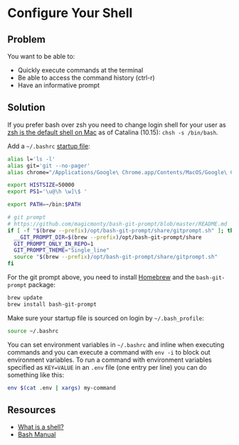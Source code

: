 # Configure Your Shell

## Problem

You want to be able to:

* Quickly execute commands at the terminal
* Be able to access the command history (ctrl-r)
* Have an informative prompt

## Solution

If you prefer bash over zsh you need to change login shell for your user as [zsh is the default shell on Mac](https://scriptingosx.com/2019/06/moving-to-zsh/) as of Catalina (10.15): `chsh -s /bin/bash`.

Add a `~/.bashrc` [startup file](https://www.gnu.org/software/bash/manual/html_node/Bash-Startup-Files.html):

```sh
alias l='ls -l'
alias git='git --no-pager'
alias chrome="/Applications/Google\ Chrome.app/Contents/MacOS/Google\ Chrome"

export HISTSIZE=50000
export PS1='\u@\h \w]\$ '

export PATH=~/bin:$PATH

# git prompt
# https://github.com/magicmonty/bash-git-prompt/blob/master/README.md
if [ -f "$(brew --prefix)/opt/bash-git-prompt/share/gitprompt.sh" ]; then
  __GIT_PROMPT_DIR=$(brew --prefix)/opt/bash-git-prompt/share
  GIT_PROMPT_ONLY_IN_REPO=1
  GIT_PROMPT_THEME="Single_line"
  source "$(brew --prefix)/opt/bash-git-prompt/share/gitprompt.sh"
fi
```

For the git prompt above, you need to install [Homebrew](https://brew.sh) and the `bash-git-prompt` package:

```sh
brew update
brew install bash-git-prompt
```

Make sure your startup file is sourced on login by `~/.bash_profile`:

```sh
source ~/.bashrc
```

You can set environment variables in `~/.bashrc` and inline when executing commands and you can execute a command with `env -i` to block out environment variables. To run a command with environment variables specified as `KEY=VALUE` in an `.env` file (one entry per line) you can do something like this:

```sh
env $(cat .env | xargs) my-command
```

## Resources

* [What is a shell?](https://www.gnu.org/software/bash/manual/html_node/What-is-a-shell_003f.html#What-is-a-shell_003f)
* [Bash Manual](https://www.gnu.org/software/bash/manual/html_node/index.html#SEC_Contents)
